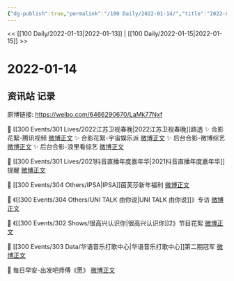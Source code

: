 ```yaml
---
{"dg-publish":true,"permalink":"/100 Daily/2022-01-14/","title":"2022-01-14","created":"2022-12-22T16:35:39.000+08:00","updated":"2023-04-11T14:46:35.048+08:00"}
---
```



<< [[100 Daily/2022-01-13\|2022-01-13]] | [[100 Daily/2022-01-15\|2022-01-15]] >>

# 2022-01-14

## 资讯站 记录

原博链接: https://weibo.com/6466290670/LaMk77Nxf

💫 [[300 Events/301 Lives/2022江苏卫视春晚\|2022江苏卫视春晚]]路透
✨ 合影花絮-腾讯视频 [微博正文](https://m.weibo.cn/6466290670/4725514142748918)
✨ 合影花絮-宇宙娱乐派 [微博正文](https://m.weibo.cn/6466290670/4725495494870673)
✨ 后台合影-微博综艺 [微博正文](https://m.weibo.cn/6466290670/4725495143600259)
✨ 后台合影-浪里看综艺 [微博正文](https://m.weibo.cn/6466290670/4725506660894424)

💫 [[300 Events/301 Lives/2021抖音直播年度嘉年华\|2021抖音直播年度嘉年华]]提醒 [微博正文](https://m.weibo.cn/6466290670/4725652614022540)

💫 [[300 Events/304 Others/IPSA\|IPSA]]茵芙莎新年福利 [微博正文](https://m.weibo.cn/6466290670/4725551577958495)

💫 《[[300 Events/304 Others/UNI TALK 由你说\|UNI TALK 由你说]]》专访 [微博正文](https://m.weibo.cn/6466290670/4725606027627591)

💫 《[[300 Events/302 Shows/很高兴认识你\|很高兴认识你]]2》节目花絮 [微博正文](https://m.weibo.cn/6466290670/4725506136606318)

💫 [[300 Events/303 Data/华语音乐打歌中心\|华语音乐打歌中心]]第二期冠军 [微博正文](https://m.weibo.cn/6466290670/4725484271174320)

💫 每日早安-出发吧师傅《愿》 [微博正文](https://m.weibo.cn/6466290670/4725469633055378)
